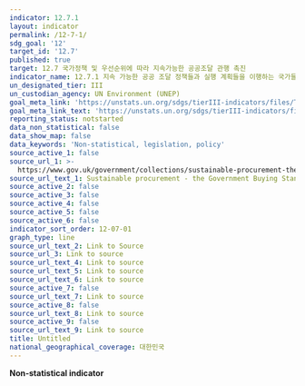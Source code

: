 ```yaml
---
indicator: 12.7.1
layout: indicator
permalink: /12-7-1/
sdg_goal: '12'
target_id: '12.7'
published: true
target: 12.7 국가정책 및 우선순위에 따라 지속가능한 공공조달 관행 촉진
indicator_name: 12.7.1 지속 가능한 공공 조달 정책들과 실행 계획들을 이행하는 국가들의 수
un_designated_tier: III
un_custodian_agency: UN Environment (UNEP)
goal_meta_link: 'https://unstats.un.org/sdgs/tierIII-indicators/files/Tier3-12-07-01.pdf'
goal_meta_link_text: 'https://unstats.un.org/sdgs/tierIII-indicators/files/Tier3-12-07-01.pdf'
reporting_status: notstarted
data_non_statistical: false
data_show_map: false
data_keywords: 'Non-statistical, legislation, policy'
source_active_1: false
source_url_1: >-
  https://www.gov.uk/government/collections/sustainable-procurement-the-government-buying-standards-gbs
source_url_text_1: Sustainable procurement - the Government Buying Standards (GBS)
source_active_2: false
source_active_3: false
source_active_4: false
source_active_5: false
source_active_6: false
indicator_sort_order: 12-07-01
graph_type: line
source_url_text_2: Link to Source
source_url_3: Link to source
source_url_text_4: Link to source
source_url_text_5: Link to source
source_url_text_6: Link to source
source_active_7: false
source_url_text_7: Link to source
source_active_8: false
source_url_text_8: Link to source
source_active_9: false
source_url_text_9: Link to source
title: Untitled
national_geographical_coverage: 대한민국
---
```

**Non-statistical indicator**